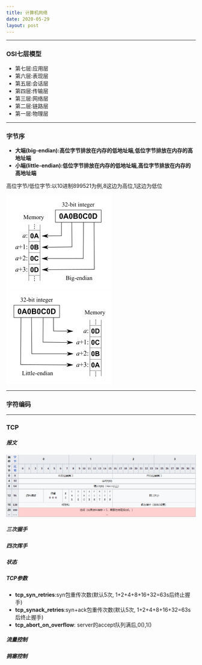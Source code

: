 ```yaml
---
title: 计算机网络
date: 2020-05-29
layout: post
---
```


_______________________________________________________________

### OSI七层模型  

* 第七层:应用层
* 第六层:表现层
* 第五层:会话层
* 第四层:传输层
* 第三层:网络层
* 第二层:链路层
* 第一层:物理层

_______________________________________________________________
### 字节序
    
* **大端(big-endian):高位字节排放在内存的低地址端,低位字节排放在内存的高地址端**
* **小端(little-endian):低位字节排放在内存的低地址端,高位字节排放在内存的高地址端**

高位字节/低位字节:以10进制899521为例,8这边为高位,1这边为低位

![img_bigEndian](/assets/image/Big-Endian.svg.png "big_endian")![img_littleEndian](/assets/image/Little-Endian.svg.png "little_Endian")

_______________________________________________________________

### 字符编码

_______________________________________________________________

### TCP

##### 报文  
![img_tcp_package](/assets/image/tcp_package.png "tcp_package")  

##### 三次握手
##### 四次挥手
##### 状态
##### TCP参数

* **tcp_syn_retries**:syn包重传次数(默认5次, 1+2+4+8+16+32=63s后终止握手)  
* **tcp_synack_retries**:syn+ack包重传次数(默认5次, 1+2+4+8+16+32=63s后终止握手)  
* **tcp_abort_on_overflow**: server的accept队列满后,0(),1()

##### 流量控制
##### 拥塞控制





































